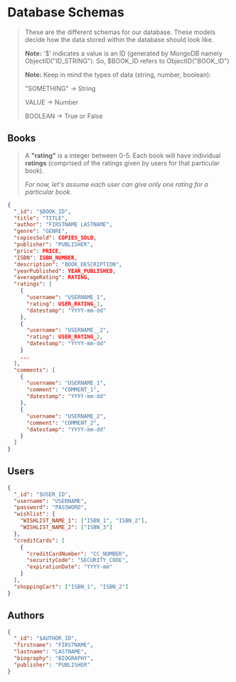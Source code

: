 # Database Schemas

> These are the different schemas for our database. These models decide how the data stored within the database should look like.
>
> **Note:** '$' indicates a value is an ID (generated by MongoDB namely ObjectID("ID_STRING"). So, $BOOK_ID refers to ObjectID("BOOK_ID")
>
> **Note:** Keep in mind the types of data (string, number, boolean):
>
> "SOMETHING" -> String
>
> VALUE -> Number
>
> BOOLEAN -> True or False

## Books

> A **"rating"** is a integer between 0-5. Each book will have individual **ratings** (comprised of the ratings given by users for that particular book).
>
> _For now, let's assume each user can give only one rating for a particular book._

```json
{
  "_id": "$BOOK_ID",
  "title": "TITLE",
  "author": "FIRSTNAME LASTNAME",
  "genre": "GENRE",
  "copiesSold": COPIES_SOLD,
  "publisher": "PUBLISHER",
  "price": PRICE,
  "ISBN": ISBN_NUMBER,
  "description": "BOOK_DESCRIPTION",
  "yearPublished": YEAR_PUBLISHED,
  "averageRating": RATING,
  "ratings": [
    {
      "username": "USERNAME_1",
      "rating": USER_RATING_1,
      "datestamp": "YYYY-mm-dd"
    },
    {
      "username": "USERNAME__2",
      "rating": USER_RATING_2,
      "datestamp": "YYYY-mm-dd"
    }
    ...
  ],
  "comments": [
    {
      "username": "USERNAME_1",
      "comment": "COMMENT_1",
      "datestamp": "YYYY-mm-dd"
    },
    {
      "username": "USERNAME_2",
      "comment": "COMMENT_2",
      "datestamp": "YYYY-mm-dd"
    }
  ]
}
```

## Users

```json
{
  "_id": "$USER_ID",
  "username": "USERNAME",
  "password": "PASSWORD",
  "wishlist": {
    "WISHLIST_NAME_1": ["ISBN_1", "ISBN_2"],
    "WISHLIST_NAME_2": ["ISBN_3"]
  },
  "creditCards": [
    {
      "creditCardNumber": "CC_NUMBER",
      "securityCode": "SECURITY_CODE",
      "expirationDate": "YYYY-mm"
    }
  ],
  "shoppingCart": ["ISBN_1", "ISBN_2"]
}
```

## Authors

```json
{
  "_id": "$AUTHOR_ID",
  "firstname": "FIRSTNAME",
  "lastname": "LASTNAME",
  "biography": "BIOGRAPHY",
  "publisher": "PUBLISHER"
}
```
